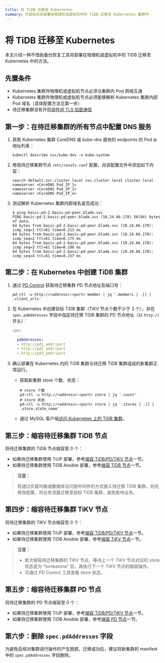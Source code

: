 ```yaml
---
title: 将 TiDB 迁移至 Kubernetes
summary: 介绍如何将部署在物理机或虚拟机中的 TiDB 迁移至 Kubernetes 集群中
---
```


# 将 TiDB 迁移至 Kubernetes

本文介绍一种不借助备份恢复工具将部署在物理机或虚拟机中的 TiDB 迁移至 Kubernetes 中的方法。

## 先置条件

- Kubernetes 集群外物理机或虚拟机节点必须与集群内 Pod 网络互通
- Kubernetes 集群外物理机或虚拟机节点必须能够解析 Kubernetes 集群内部 Pod 域名（具体配置方法见第一步）
- 待迁移集群没有开启[组件间 TLS 加密通信](enable-tls-between-components.md)

## 第一步：在待迁移集群的所有节点中配置 DNS 服务

1. 获取 Kubernetes 集群 CoreDNS 或 kube-dns 服务的 endpoints 的 Pod ip 地址列表：

    
    ```shell
    kubectl describe svc/kube-dns -n kube-system
    ```
   
2. 修改待迁移集群节点 `/etc/resolv.conf` 配置，向该配置文件中添加如下内容：

    
    ```shell
    search default.svc.cluster.local svc.cluster.local cluster.local
    nameserver <CoreDNS Pod_IP_1>
    nameserver <CoreDNS Pod_IP_2>
    nameserver <CoreDNS Pod_IP_n>
    ```

3. 测试解析 Kubernetes 集群内部域名是否成功：

    ```shell
    $ ping basic-pd-2.basic-pd-peer.blade.svc
    PING basic-pd-2.basic-pd-peer.blade.svc (10.24.66.178) 56(84) bytes of data.
    64 bytes from basic-pd-2.basic-pd-peer.blade.svc (10.24.66.178): icmp_seq=1 ttl=61 time=0.213 ms
    64 bytes from basic-pd-2.basic-pd-peer.blade.svc (10.24.66.178): icmp_seq=2 ttl=61 time=0.175 ms
    64 bytes from basic-pd-2.basic-pd-peer.blade.svc (10.24.66.178): icmp_seq=3 ttl=61 time=0.188 ms
    64 bytes from basic-pd-2.basic-pd-peer.blade.svc (10.24.66.178): icmp_seq=4 ttl=61 time=0.157 ms
    ```

## 第二步：在 Kubernetes 中创建 TiDB 集群

1. 通过 [PD Control](https://docs.pingcap.com/zh/tidb/stable/pd-control) 获取待迁移集群 PD 节点地址及端口号：

    
    ```shell
    pd-ctl -u http://<address>:<port> member | jq '.members | .[] | .client_urls'
    ```

2. 在 Kubernetes 中创建目标 TiDB 集群（TiKV 节点个数不少于 3 个），并在 `spec.pdAddresses` 字段中指定待迁移 TiDB 集群的 PD 节点地址（以 `http://` 开头）：

    ```yaml
    spec
      ...
      pdAddresses:
      - http://pd1_addr:port
      - http://pd2_addr:port
      - http://pd3_addr:port
    ```

3. 确认部署在 Kubernetes 内的 TiDB 集群与待迁移 TiDB 集群组成的新集群正常运行。

    - 获取新集群 store 个数、状态：

        
        ```shell
        # store 个数
        pd-ctl -u http://<address>:<port> store | jq '.count'
        # store 状态
        pd-ctl -u http://<address>:<port> store | jq '.stores | .[] | .store.state_name'
        ```

    - 通过 MySQL 客户端[访问 Kubernetes 上的 TiDB 集群](access-tidb.md)。

## 第三步：缩容待迁移集群 TiDB 节点

将待迁移集群的 TiDB 节点缩容至 0 个：

- 如果待迁移集群使用 TiUP 部署，参考[缩容 TiDB/PD/TiKV 节点](https://docs.pingcap.com/zh/tidb/stable/scale-tidb-using-tiup#缩容-tidbpdtikv-节点)一节。
- 如果待迁移集群使用 TiDB Ansible 部署，参考[缩容 TiDB 节点](https://docs.pingcap.com/zh/tidb/stable/scale-tidb-using-ansible#缩容-tidb-节点)一节。

> **注意：**
>
> 若通过负载均衡或数据库访问层中间件的方式接入待迁移 TiDB 集群，则先修改配置，将业务流量迁移至目标 TiDB 集群，避免影响业务。

## 第四步：缩容待迁移集群 TiKV 节点

将待迁移集群的 TiKV 节点缩容至 0 个：

- 如果待迁移集群使用 TiUP 部署，参考[缩容 TiDB/PD/TiKV 节点](https://docs.pingcap.com/zh/tidb/stable/scale-tidb-using-tiup#缩容-tidbpdtikv-节点)一节。
- 如果待迁移集群使用 TiDB Ansible 部署，参考[缩容 TiKV 节点](https://docs.pingcap.com/zh/tidb/stable/scale-tidb-using-ansible#缩容-tikv-节点)一节。

> **注意：**
>
> * 依次缩容待迁移集群的 TiKV 节点，等待上一个 TiKV 节点对应的 store 状态变为 "tombstone" 后，再执行下一个 TiKV 节点的缩容操作。
> * 可通过 PD Control 工具查看 store 状态。

## 第五步：缩容待迁移集群 PD 节点

将待迁移集群的 PD 节点缩容至 0 个：

- 如果待迁移集群使用 TiUP 部署，参考[缩容 TiDB/PD/TiKV 节点](https://docs.pingcap.com/zh/tidb/stable/scale-tidb-using-tiup#缩容-tidbpdtikv-节点)一节。
- 如果待迁移集群使用 TiDB Ansible 部署，参考[缩容 PD 节点](https://docs.pingcap.com/zh/tidb/stable/scale-tidb-using-ansible#缩容-pd-节点)一节。

## 第六步：删除 `spec.pdAddresses` 字段

为避免后续对集群进行操作时产生困惑，迁移成功后，建议将新集群的 manifest 中的 `spec.pdAddresses` 字段删除。
